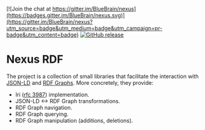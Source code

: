 [![Join the chat at https://gitter.im/BlueBrain/nexus](https://badges.gitter.im/BlueBrain/nexus.svg)](https://gitter.im/BlueBrain/nexus?utm_source=badge&utm_medium=badge&utm_campaign=pr-badge&utm_content=badge)
[![GitHub release](https://img.shields.io/github/release/BlueBrain/nexus-rdf.svg)]()

# Nexus RDF

The project is a collection of small libraries that facilitate the interaction with [JSON-LD] and [RDF Graphs]. More concretely, they provide:

- Iri ([rfc 3987](https://www.ietf.org/rfc/rfc3987.txt)) implementation.
- JSON-LD <-> RDF Graph transformations.
- RDF Graph navigation.
- RDF Graph querying.
- RDF Graph manipulation (additions, deletions).

[RDF Graphs]: https://www.w3.org/TR/rdf11-concepts/#dfn-rdf-graph
[JSON-LD]: https://json-ld.org/

